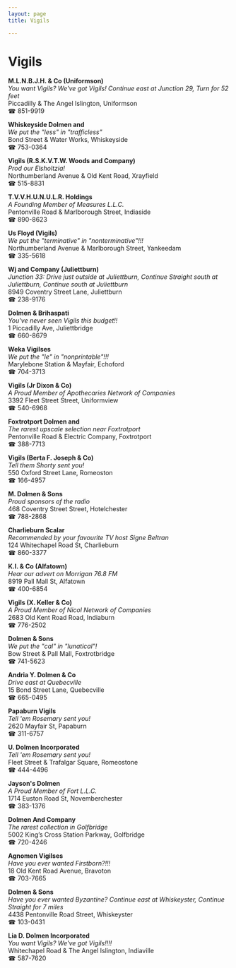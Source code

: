 ```yaml
---
layout: page 
title: Vigils

---
```



# Vigils


 **M.L.N.B.J.H. & Co (Uniformson)**  
_You want Vigils? We've got Vigils! 
Continue east at Junction 29, Turn for 52 feet_  
Piccadilly & The Angel Islington, Uniformson  
☎ 851-9919

**Whiskeyside Dolmen and**  
_We put the "less" in "trafficless"_  
Bond Street & Water Works, Whiskeyside  
☎ 753-0364

**Vigils (R.S.K.V.T.W. Woods and Company)**  
_Prod our Elsholtzia!_  
Northumberland Avenue & Old Kent Road, Xrayfield  
☎ 515-8831

**T.V.V.H.U.N.U.L.R. Holdings**  
_A Founding Member of Measures L.L.C._  
Pentonville Road & Marlborough Street, Indiaside  
☎ 890-8623

**Us Floyd (Vigils)**  
_We put the "terminative" in "nonterminative"!!!_  
Northumberland Avenue & Marlborough Street, Yankeedam  
☎ 335-5618

**Wj and Company (Juliettburn)**  
_Junction 33: Drive just outside at Juliettburn, Continue Straight south at Juliettburn, Continue south at Juliettburn_  
8949 Coventry Street Lane, Juliettburn  
☎ 238-9176

**Dolmen & Brihaspati**  
_You've never seen Vigils this budget!!_  
1 Piccadilly Ave, Juliettbridge  
☎ 660-8679

**Weka Vigilses**  
_We put the "le" in "nonprintable"!!!_  
Marylebone Station & Mayfair, Echoford  
☎ 704-3713

**Vigils (Jr Dixon & Co)**  
_A Proud Member of Apothecaries Network of Companies_  
3392 Fleet Street Street, Uniformview  
☎ 540-6968

**Foxtrotport Dolmen and**  
_The rarest upscale selection near Foxtrotport_  
Pentonville Road & Electric Company, Foxtrotport  
☎ 388-7713

**Vigils (Berta F. Joseph & Co)**  
_Tell them Shorty sent you!_  
550 Oxford Street Lane, Romeoston  
☎ 166-4957

**M. Dolmen & Sons**  
_Proud sponsors of the radio_  
468 Coventry Street Street, Hotelchester  
☎ 788-2868

**Charlieburn Scalar**  
_Recommended by your favourite TV host Signe Beltran_  
124 Whitechapel Road St, Charlieburn  
☎ 860-3377

**K.I. & Co (Alfatown)**  
_Hear our advert on Morrigan 76.8 FM_  
8919 Pall Mall St, Alfatown  
☎ 400-6854

**Vigils (X. Keller & Co)**  
_A Proud Member of Nicol Network of Companies_  
2683 Old Kent Road Road, Indiaburn  
☎ 776-2502

**Dolmen & Sons**  
_We put the "cal" in "lunatical"!_  
Bow Street & Pall Mall, Foxtrotbridge  
☎ 741-5623

**Andria Y. Dolmen & Co**  
_Drive east at Quebecville_  
15 Bond Street Lane, Quebecville  
☎ 665-0495

**Papaburn Vigils**  
_Tell 'em Rosemary sent you!_  
2620 Mayfair St, Papaburn  
☎ 311-6757

**U. Dolmen Incorporated**  
_Tell 'em Rosemary sent you!_  
Fleet Street & Trafalgar Square, Romeostone  
☎ 444-4496

**Jayson's Dolmen**  
_A Proud Member of Fort L.L.C._  
1714 Euston Road St, Novemberchester  
☎ 383-1376

**Dolmen And Company**  
_The rarest collection in Golfbridge_  
5002 King’s Cross Station Parkway, Golfbridge  
☎ 720-4246

**Agnomen Vigilses**  
_Have you ever wanted Firstborn?!!!_  
18 Old Kent Road Avenue, Bravoton  
☎ 703-7665

**Dolmen & Sons**  
_Have you ever wanted Byzantine? 
Continue east at Whiskeyster, Continue Straight for 7 miles_  
4438 Pentonville Road Street, Whiskeyster  
☎ 103-0431

**Lia D. Dolmen Incorporated**  
_You want Vigils? We've got Vigils!!!!_  
Whitechapel Road & The Angel Islington, Indiaville  
☎ 587-7620

